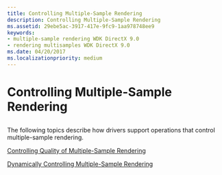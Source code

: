 ```yaml
---
title: Controlling Multiple-Sample Rendering
description: Controlling Multiple-Sample Rendering
ms.assetid: 29ebe5ac-3917-417e-9fc9-1aa978748ee9
keywords:
- multiple-sample rendering WDK DirectX 9.0
- rendering multisamples WDK DirectX 9.0
ms.date: 04/20/2017
ms.localizationpriority: medium
---
```


# Controlling Multiple-Sample Rendering


## <span id="ddk_controlling_multiple_sample_rendering_gg"></span><span id="DDK_CONTROLLING_MULTIPLE_SAMPLE_RENDERING_GG"></span>


The following topics describe how drivers support operations that control multiple-sample rendering.

[Controlling Quality of Multiple-Sample Rendering](controlling-quality-of-multiple-sample-rendering.md)

[Dynamically Controlling Multiple-Sample Rendering](dynamically-controlling-multiple-sample-rendering.md)

 

 





